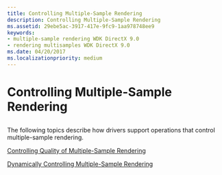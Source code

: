 ```yaml
---
title: Controlling Multiple-Sample Rendering
description: Controlling Multiple-Sample Rendering
ms.assetid: 29ebe5ac-3917-417e-9fc9-1aa978748ee9
keywords:
- multiple-sample rendering WDK DirectX 9.0
- rendering multisamples WDK DirectX 9.0
ms.date: 04/20/2017
ms.localizationpriority: medium
---
```


# Controlling Multiple-Sample Rendering


## <span id="ddk_controlling_multiple_sample_rendering_gg"></span><span id="DDK_CONTROLLING_MULTIPLE_SAMPLE_RENDERING_GG"></span>


The following topics describe how drivers support operations that control multiple-sample rendering.

[Controlling Quality of Multiple-Sample Rendering](controlling-quality-of-multiple-sample-rendering.md)

[Dynamically Controlling Multiple-Sample Rendering](dynamically-controlling-multiple-sample-rendering.md)

 

 





